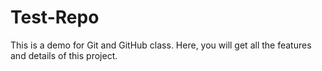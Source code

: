 # Test-Repo
This is a demo for Git and GitHub class.
Here, you will get all the features and details of this project.
